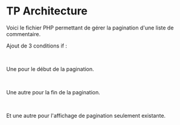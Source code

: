 <h1>TP Architecture</h1>
<p>Voici le fichier PHP permettant de gérer la pagination d'une liste de commentaire.</p>
<p>Ajout de 3 conditions if :</p><br>
<p>Une pour le début de la pagination.</p><br>
<p>Une autre pour la fin de la pagination.</p><br>
<p>Et une autre pour l'affichage de pagination seulement existante.</p><br>
